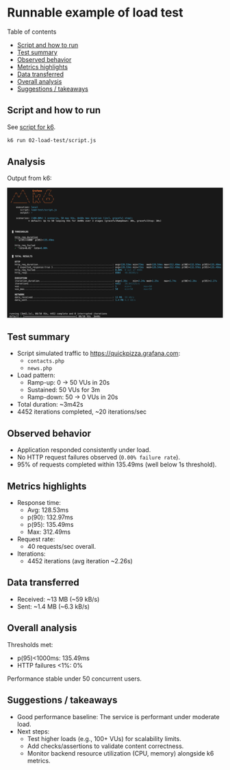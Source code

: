 # Runnable example of load test

Table of contents

- [Script and how to run](#script-and-how-to-run)
- [Test summary](#test-summary)
- [Observed behavior](#observed-behavior)
- [Metrics highlights](#metrics-highlights)
- [Data transferred](#data-transferred)
- [Overall analysis](#overall-analysis)
- [Suggestions / takeaways](#suggestions--takeaways)

## Script and how to run

See [script for k6](script.js).

```bash
k6 run 02-load-test/script.js
```

## Analysis

Output from k6:

![result](result.png)

## Test summary

- Script simulated traffic to https://quickpizza.grafana.com:
  - `contacts.php`
  - `news.php`
- Load pattern:
  - Ramp-up: 0 → 50 VUs in 20s
  - Sustained: 50 VUs for 3m
  - Ramp-down: 50 → 0 VUs in 20s
- Total duration: ~3m42s
- 4452 iterations completed, ~20 iterations/sec

## Observed behavior

- Application responded consistently under load.
- No HTTP request failures observed (`0.00% failure rate`).
- 95% of requests completed within 135.49ms (well below 1s threshold).

## Metrics highlights

- Response time:
  - Avg: 128.53ms
  - p(90): 132.97ms
  - p(95): 135.49ms
  - Max: 312.49ms
- Request rate:
  - 40 requests/sec overall.
- Iterations:
  - 4452 iterations (avg iteration ~2.26s)

## Data transferred

- Received: ~13 MB (~59 kB/s)
- Sent: ~1.4 MB (~6.3 kB/s)

## Overall analysis

Thresholds met:
- p(95)<1000ms: 135.49ms
- HTTP failures <1%: 0%

Performance stable under 50 concurrent users.

## Suggestions / takeaways

- Good performance baseline: The service is performant under moderate load.
- Next steps:
  - Test higher loads (e.g., 100+ VUs) for scalability limits.
  - Add checks/assertions to validate content correctness.
  - Monitor backend resource utilization (CPU, memory) alongside k6 metrics.